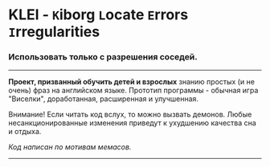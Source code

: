 # KLEI - `K`iborg `L`ocate `E`rrors `I`rregularities
### Использовать только с разрешения соседей.
____
**Проект, призванный обучить детей и взрослых** знанию простых (и не очень) фраз на английском языке. Прототип программы - обычная игра "Виселки", доработанная, расширенная и улучшенная.

Внимание! Если читать код вслух, то можно вызвать демонов. Любые несанкционированные изменения приведут к ухудшению качества сна и отдыха.

*Код написан по мотивам мемасов.*
____

